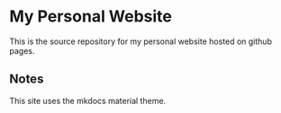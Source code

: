 # My Personal Website

This is the source repository for my personal
website hosted on github pages.

## Notes

This site uses the mkdocs material theme.
